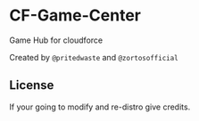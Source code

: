 # CF-Game-Center

Game Hub for cloudforce

Created by `@pritedwaste` and `@zortosofficial`

## License

If your going to modify and re-distro give credits.
